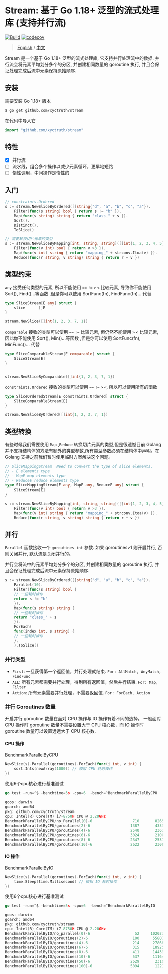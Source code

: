 # Stream: 基于 Go 1.18+ 泛型的流式处理库 (支持并行流)

[![Build](https://github.com/xyctruth/stream/actions/workflows/build.yml/badge.svg?branch=main)](https://github.com/xyctruth/stream/actions/workflows/build.yml)
[![codecov](https://codecov.io/gh/xyctruth/stream/branch/main/graph/badge.svg?token=ZHMPMQP0CP)](https://codecov.io/gh/xyctruth/stream)

> [English](./README.md) / [中文](./README-ZH.md)

Stream 是一个基于 Go 1.18+ 泛型的流式处理库, 它支持并行处理流中的数据. 并行流会将元素平均划分多个的分区, 并创建相同数量的 goroutine 执行, 并且会保证处理完成后流中元素保持原始顺序.

## 安装

需要安装 Go 1.18+ 版本

```bash
$ go get github.com/xyctruth/stream
```

在代码中导入它

```go
import "github.com/xyctruth/stream"
```

## 特性

- [x] 并行流
- [ ] 流水线，组合多个操作以减少元素循环，更早地短路
- [ ] 惰性调用，中间操作是惰性的

## 入门

```go
// constraints.Ordered
s := stream.NewSliceByOrdered([]string{"d", "a", "b", "c", "a"}).
    Filter(func(s string) bool { return s != "b" }).
    Map(func(s string) string { return "class_" + s }).
    Sort().
    Distinct().
    ToSlice()

// 需要转换切片元素的类型
s := stream.NewSliceByMapping[int, string, string]([]int{1, 2, 3, 4, 5}).
    Filter(func(v int) bool { return v >3 }).
    Map(func(v int) string { return "mapping_" + strconv.Itoa(v) }).
    Reduce(func(r string, v string) string { return r + v })
```

## 类型约束

`any` 接受任何类型的元素, 所以不能使用 `==` `!=` `>` `<` 比较元素, 导致你不能使用 Sort(), Find()...等函数 ,但是你可以使用 SortFunc(fn), FindFunc(fn)... 代替

```go
type SliceStream[E any] struct {
    slice      []E
}

stream.NewSlice([]int{1, 2, 3, 7, 1})
```

`comparable` 接收的类型可以使用 `==` `!=` 比较元素, 但仍然不能使用 `>` `<` 比较元素, 因此你不能使用 Sort(), Min()...等函数 ,但是你可以使用 SortFunc(fn), MinFunc()... 代替

```go
type SliceComparableStream[E comparable] struct {
    SliceStream[E]
}


stream.NewSliceByComparable([]int{1, 2, 3, 7, 1})
```

`constraints.Ordered` 接收的类型可以使用 `==` `!=` `>` `<`, 所以可以使用所有的函数

```go
type SliceOrderedStream[E constraints.Ordered] struct {
    SliceComparableStream[E]
}

stream.NewSliceByOrdered([]int{1, 2, 3, 7, 1})
```

## 类型转换

有些时候我们需要使用 `Map` ,`Reduce` 转换切片元素的类型,但是很遗憾目前 Golang 并不支持结构体的方法有额外的类型参数,所有类型参数必须在结构体中声明。在 Golang 支持之前我们暂时使用临时方案解决这个问题。

```go
// SliceMappingStream  Need to convert the type of slice elements.
// - E elements type
// - MapE map elements type
// - ReduceE reduce elements type
type SliceMappingStream[E any, MapE any, ReduceE any] struct {
    SliceStream[E]
}

s := stream.NewSliceByMapping[int, string, string]([]int{1, 2, 3, 4, 5}).
    Filter(func(v int) bool { return v >3 }).
    Map(func(v int) string { return "mapping_" + strconv.Itoa(v) }).
    Reduce(func(r string, v string) string { return r + v })
```

## 并行

`Parallel` 函数接收一个 `goroutines int` 参数. 如果 goroutines>1 则开启并行, 否则关闭并行, 默认流是关闭并行的。

并行会将流中的元素平均划分多个的分区, 并创建相同数量的 goroutine 执行, 并且会保证处理完成后流中元素保持原始顺序.

```go
s := stream.NewSliceByOrdered([]string{"d", "a", "b", "c", "a"}).
    Parallel(10).
    Filter(func(s string) bool {
    // 一些耗时操作
    return s != "b"
    }).
    Map(func(s string) string {
    // 一些耗时操作
    return "class_" + s
    }).
    ForEach(
    func(index int, s string) {
    // 一些耗时操作
    },
    ).ToSlice()
```

### 并行类型

- `First`: 一旦获得第一个返回值，并行处理就结束. `For: AllMatch, AnyMatch, FindFunc`
- `ALL`: 所有元素都需要并行处理，得到所有返回值，然后并行结束. `For: Map, Filter`
- `Action`: 所有元素需要并行处理，不需要返回值. `For: ForEach, Action`

### 并行 Goroutines 数量

开启并行 goroutine 数量在面对 CPU 操作与 IO 操作有着不同的选择。 一般面对 CPU 操作时 goroutine 数量不需要设置大于 CPU 核心数，而 IO 操作时 goroutine 数量可以设置远远大于 CPU 核心数.

#### CPU 操作

[BenchmarkParallelByCPU](./parallel_test.go)

```go
NewSlice(s).Parallel(goroutines).ForEach(func(i int, v int) {
    sort.Ints(newArray(1000)) // 模拟 CPU 耗时操作
})
```
使用6个cpu核心进行基准测试
```go
go test -run=^$ -benchtime=5s -cpu=6  -bench=^BenchmarkParallelByCPU

goos: darwin
goarch: amd64
pkg: github.com/xyctruth/stream
cpu: Intel(R) Core(TM) i7-8750H CPU @ 2.20GHz
BenchmarkParallelByCPU/no_Parallel(0)-6         	     710	   8265106 ns/op
BenchmarkParallelByCPU/goroutines(2)-6          	    1387	   4333929 ns/op
BenchmarkParallelByCPU/goroutines(4)-6          	    2540	   2361783 ns/op
BenchmarkParallelByCPU/goroutines(6)-6          	    3024	   2100158 ns/op
BenchmarkParallelByCPU/goroutines(8)-6          	    2347	   2531435 ns/op
BenchmarkParallelByCPU/goroutines(10)-6         	    2622	   2306752 ns/op
```

#### IO 操作

[BenchmarkParallelByIO](./parallel_test.go)

```go
NewSlice(s).Parallel(goroutines).ForEach(func(i int, v int) {
    time.Sleep(time.Millisecond) // 模拟 IO 耗时操作
})
```
使用6个cpu核心进行基准测试
```go
go test -run=^$ -benchtime=5s -cpu=6  -bench=^BenchmarkParallelByIO

goos: darwin
goarch: amd64
pkg: github.com/xyctruth/stream
cpu: Intel(R) Core(TM) i7-8750H CPU @ 2.20GHz
BenchmarkParallelByIO/no_parallel(0)-6          	      52	 102023558 ns/op
BenchmarkParallelByIO/goroutines(2)-6           	     100	  55807303 ns/op
BenchmarkParallelByIO/goroutines(4)-6           	     214	  27868725 ns/op
BenchmarkParallelByIO/goroutines(6)-6           	     315	  18925789 ns/op
BenchmarkParallelByIO/goroutines(8)-6           	     411	  14439700 ns/op
BenchmarkParallelByIO/goroutines(10)-6          	     537	  11164758 ns/op
BenchmarkParallelByIO/goroutines(50)-6          	    2629	   2310602 ns/op
BenchmarkParallelByIO/goroutines(100)-6         	    5094	   1221887 ns/op
```
